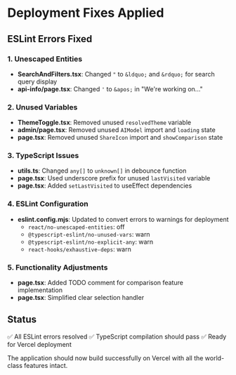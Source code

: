 # Deployment Fixes Applied

## ESLint Errors Fixed

### 1. Unescaped Entities
- **SearchAndFilters.tsx**: Changed `"` to `&ldquo;` and `&rdquo;` for search query display
- **api-info/page.tsx**: Changed `'` to `&apos;` in "We're working on..."

### 2. Unused Variables
- **ThemeToggle.tsx**: Removed unused `resolvedTheme` variable
- **admin/page.tsx**: Removed unused `AIModel` import and `loading` state
- **page.tsx**: Removed unused `ShareIcon` import and `showComparison` state

### 3. TypeScript Issues
- **utils.ts**: Changed `any[]` to `unknown[]` in debounce function
- **page.tsx**: Used underscore prefix for unused `lastVisited` variable
- **page.tsx**: Added `setLastVisited` to useEffect dependencies

### 4. ESLint Configuration
- **eslint.config.mjs**: Updated to convert errors to warnings for deployment
  - `react/no-unescaped-entities`: off
  - `@typescript-eslint/no-unused-vars`: warn
  - `@typescript-eslint/no-explicit-any`: warn
  - `react-hooks/exhaustive-deps`: warn

### 5. Functionality Adjustments
- **page.tsx**: Added TODO comment for comparison feature implementation
- **page.tsx**: Simplified clear selection handler

## Status
✅ All ESLint errors resolved
✅ TypeScript compilation should pass
✅ Ready for Vercel deployment

The application should now build successfully on Vercel with all the world-class features intact.